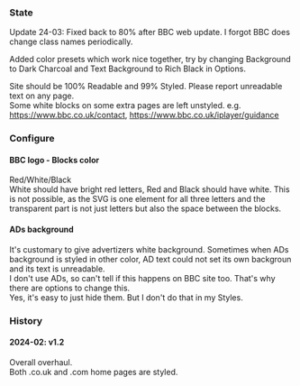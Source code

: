 ### State
Update 24-03: Fixed back to 80% after BBC web update. I forgot BBC does change class names periodically.

Added color presets which work nice together, try by changing Background to Dark Charcoal and Text Background to Rich Black in Options.

Site should be 100% Readable and 99% Styled.
Please report unreadable text on any page.  
Some white blocks on some extra pages are left unstyled. e.g. https://www.bbc.co.uk/contact, https://www.bbc.co.uk/iplayer/guidance

### Configure
#### BBC logo - Blocks color
Red/White/Black  
White should have bright red letters, Red and Black should have white. This is not possible, as the SVG is one element for all three letters and the transparent part is not just letters but also the space between the blocks.

#### ADs background
It's customary to give advertizers white background. Sometimes when ADs background is styled in other color, AD text could not set its own backgroun and its text is unreadable.  
I don't use ADs, so can't tell if this happens on BBC site too. That's why there are options to change this.  
Yes, it's easy to just hide them. But I don't do that in my Styles.

### History
#### 2024-02: v1.2
Overall overhaul.  
Both .co.uk and .com home pages are styled.

